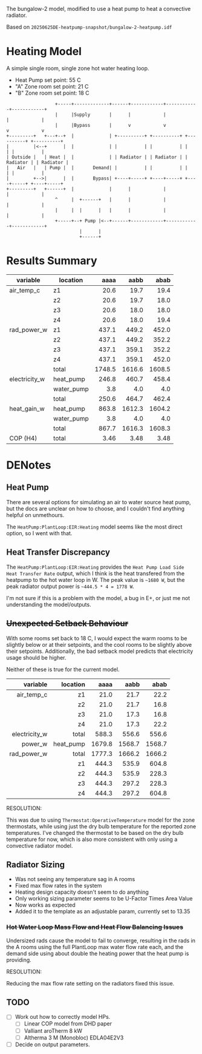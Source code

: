 The bungalow-2 model, modified to use a heat pump to heat a convective radiator.

Based on `20250625DE-heatpump-snapshot/bungalow-2-heatpump.idf`

# Heating Model

A simple single room, single zone hot water heating loop.

- Heat Pump set point: 55 C
- "A" Zone room set point: 21 C
- "B" Zone room set point: 18 C

```
                  +-----+-------------+------+------------+------------+------------+
                  |     |Supply       |      |            |            |            |
                  |     |Bypass       |      v            v            v            v
+---------+   +---+--+  |             | +----------+ +----------+ +----------+ +----------+
|         |<--+      |  |             | |          | |          | |          | |          |
| Outside |   | Heat |  |             | | Radiator | | Radiator | | Radiator | | Radiator |
|   Air   |   | Pump |  |       Demand| |          | |          | |          | |          |
|         +-->|      |  |       Bypass| +----+-----+ +----+-----+ +----+-----+ +----+-----+
+---------+   +------+  |             |      |            |            |            | 
                  ^     |  +------+   |      |            |            |            |  
                  |     |  |      |   |      |            |            |            | 
                  +-----+--+ Pump |<--+------+------------+------------+------------+
                           |      |                 
                           +------+                 
```

# Results Summary

| variable      | location   | aaaa    | aabb    | abab    |
|---------------|------------|--------:|--------:|--------:|
| air_temp_c    | z1         |   20.6  |   19.7  |   19.4  |
|               | z2         |   20.6  |   19.7  |   18.0  |
|               | z3         |   20.6  |   18.0  |   18.0  |
|               | z4         |   20.6  |   18.0  |   19.4  |
| rad_power_w   | z1         |  437.1  |  449.2  |  452.0  |
|               | z2         |  437.1  |  449.2  |  352.2  |
|               | z3         |  437.1  |  359.1  |  352.2  |
|               | z4         |  437.1  |  359.1  |  452.0  |
|               | total      | 1748.5  | 1616.6  | 1608.5  |
| electricity_w | heat_pump  |  246.8  |  460.7  |  458.4  |
|               | water_pump |    3.8  |    4.0  |    4.0  |
|               | total      |  250.6  |  464.7  |  462.4  |
| heat_gain_w   | heat_pump  |  863.8  | 1612.3  | 1604.2  |
|               | water_pump |    3.8  |    4.0  |    4.0  |
|               | total      |  867.7  | 1616.3  | 1608.3  |
| COP (H4)      | total      |    3.46 |    3.48 |    3.48 |

# DENotes

## Heat Pump

There are several options for simulating an air to water source heat pump,
but the docs are unclear on how to choose, and I couldn't find anything helpful
on unmethours.

The `HeatPump:PlantLoop:EIR:Heating` model seems like the most direct option,
so I went with that.

## Heat Transfer Discrepancy

The `HeatPump:PlantLoop:EIR:Heating` provides the `Heat Pump Load Side Heat Transfer Rate` output, 
which I think is the heat transfered from the heatpump to the hot water loop in W.
The peak value is `~1680 W`, but the peak radiator output power is `~444.5 * 4 = 1778 W`.

I'm not sure if this is a problem with the model, a bug in E+,
or just me not understanding the model/outputs.


## ~~Unexpected Setback Behaviour~~

With some rooms set back to 18 C, I would expect the warm rooms
to be slightly below or at their setpoints, and the cool rooms
to be slightly above their setpoints.
Additionally, the bad setback model predicts that electricity usage
should be higher.

Neither of these is true for the current model.

| variable      | location   | aaaa   | aabb   | abab   |
|--------------:|-----------:|-------:|-------:|-------:|
| air_temp_c    | z1         |   21.0 |   21.7 |   22.2 |
|               | z2         |   21.0 |   21.7 |   16.8 |
|               | z3         |   21.0 |   17.3 |   16.8 |
|               | z4         |   21.0 |   17.3 |   22.2 |
| electricity_w | total      |  588.3 |  556.6 |  556.6 |
| power_w       | heat_pump  | 1679.8 | 1568.7 | 1568.7 |
| rad_power_w   | total      | 1777.3 | 1666.2 | 1666.2 |
|               | z1         |  444.3 |  535.9 |  604.8 |
|               | z2         |  444.3 |  535.9 |  228.3 |
|               | z3         |  444.3 |  297.2 |  228.3 |
|               | z4         |  444.3 |  297.2 |  604.8 |

RESOLUTION:

This was due to using `Thermostat:OperativeTemperature` model
for the zone thermostats, while using just the dry bulb temperature for
the reported zone temperatures.
I've changed the thermostat to be based on the dry bulb temperature for now,
which is also more consistent with only using a convective radiator model.

## Radiator Sizing

- Was not seeing any temperature sag in A rooms
- Fixed max flow rates in the system
- Heating design capacity doesn't seem to do anything
- Only working sizing parameter seems to be U-Factor Times Area Value
- Now works as expected
- Added it to the template as an adjustable param, currently set to 13.35

### ~~Hot Water Loop Mass Flow and Heat Flow Balancing Issues~~

Undersized rads cause the model to fail to converge, resulting in
the rads in the A rooms using the full PlantLoop max water flow rate each,
and the demand side using about double the heating power that the heat pump
is providing.

RESOLUTION:

Reducing the max flow rate setting on the radiators fixed this issue.

## TODO

- [ ] Work out how to correctly model HPs.
  - [ ] Linear COP model from DHD paper
  - [ ] Valliant aroTherm 8 kW
  - [ ] Altherma 3 M (Monobloc) EDLA04E2V3
- [ ] Decide on output parameters.
